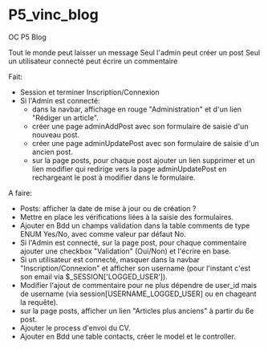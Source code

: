 # P5_vinc_blog
OC P5 Blog

Tout le monde peut laisser un message
Seul l'admin peut créer un post
Seul un utilisateur connecté peut écrire un commentaire

Fait:
+ Session et terminer Inscription/Connexion
+ Si l'Admin est connecté:
    - dans la navbar, affichage en rouge "Administration" et d'un lien "Rédiger un article".
    - créer une page adminAddPost avec son formulaire de saisie d'un nouveau post.
    - créer une page adminUpdatePost avec son formulaire de saisie d'un ancien post.
    - sur la page posts, pour chaque post ajouter un lien supprimer et un lien modifier qui redirige vers la page adminUpdatePost en rechargeant le post à modifier dans le formulaire.
    
 A faire:
 + Posts: afficher la date de mise à jour ou de création ?
 + Mettre en place les vérifications liées à la saisie des formulaires.
 + Ajouter en Bdd un champs validation dans la table comments de type ENUM Yes/No, avec comme valeur par défaut No.  
+ Si l'Admin est connecté, sur la page post, pour chaque commentaire ajouter une checkbox "Validation" (Oui/Non) et l'écrire en base.
+ Si un utilisateur est connecté, masquer dans la navbar "Inscription/Connexion" et afficher son username (pour l'instant c'est son email via $_SESSION['LOGGED_USER']).
+ Modifier l'ajout de commentaire pour ne plus dépendre de user_id mais de username (via session[USERNAME_LOGGED_USER] ou en chageant la requête).
+ sur la page posts, afficher un lien "Articles plus anciens" à partir du 6e post.
+ Ajouter le process d'envoi du CV.
+ Ajouter en Bdd une table contacts, créer le model et le controller.

